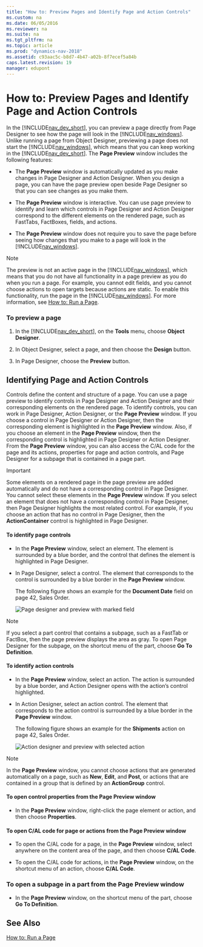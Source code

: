 ```yaml
---
title: "How to: Preview Pages and Identify Page and Action Controls"
ms.custom: na
ms.date: 06/05/2016
ms.reviewer: na
ms.suite: na
ms.tgt_pltfrm: na
ms.topic: article
ms.prod: "dynamics-nav-2018"
ms.assetid: c93aac5c-b8d7-4b47-a02b-8f7ecef5a84b
caps.latest.revision: 19
manager: edupont
---
```

# How to: Preview Pages and Identify Page and Action Controls
In the [!INCLUDE[nav_dev_short](includes/nav_dev_short_md.md)], you can preview a page directly from Page Designer to see how the page will look in the [!INCLUDE[nav_windows](includes/nav_windows_md.md)]. Unlike running a page from Object Designer, previewing a page does not start the [!INCLUDE[nav_windows](includes/nav_windows_md.md)], which means that you can keep working in the [!INCLUDE[nav_dev_short](includes/nav_dev_short_md.md)]. The **Page Preview** window includes the following features:  
  
-   The **Page Preview** window is automatically updated as you make changes in Page Designer and Action Designer. When you design a page, you can have the page preview open beside Page Designer so that you can see changes as you make them.  
  
-   The **Page Preview** window is interactive. You can use page preview to identify and learn which controls in Page Designer and Action Designer correspond to the different elements on the rendered page, such as FastTabs, FactBoxes, fields, and actions.  
  
-   The **Page Preview** window does not require you to save the page before seeing how changes that you make to a page will look in the [!INCLUDE[nav_windows](includes/nav_windows_md.md)].  
  
> [!NOTE]  
>  The preview is not an active page in the [!INCLUDE[nav_windows](includes/nav_windows_md.md)], which means that you do not have all functionality in a page preview as you do when you run a page. For example, you cannot edit fields, and you cannot choose actions to open targets because actions are static. To enable this functionality, run the page in the [!INCLUDE[nav_windows](includes/nav_windows_md.md)]. For more information, see [How to: Run a Page](How-to--Run-a-Page.md).  
  
### To preview a page  
  
1.  In the [!INCLUDE[nav_dev_short](includes/nav_dev_short_md.md)], on the **Tools** menu, choose **Object Designer**.  
  
2.  In Object Designer, select a page, and then choose the **Design** button.  
  
3.  In Page Designer, choose the **Preview** button.  
  
## Identifying Page and Action Controls  
 Controls define the content and structure of a page. You can use a page preview to identify controls in Page Designer and Action Designer and their corresponding elements on the rendered page. To identify controls, you can work in Page Designer, Action Designer, or the **Page Preview** window. If you choose a control in Page Designer or Action Designer, then the corresponding element is highlighted in the **Page Preview** window. Also, if you choose an element in the **Page Preview** window, then the corresponding control is highlighted in Page Designer or Action Designer. From the **Page Preview** window, you can also access the C/AL code for the page and its actions, properties for page and action controls, and Page Designer for a subpage that is contained in a page part.  
  
> [!IMPORTANT]  
>  Some elements on a rendered page in the page preview are added automatically and do not have a corresponding control in Page Designer. You cannot select these elements in the **Page Preview** window. If you select an element that does not have a corresponding control in Page Designer, then Page Designer highlights the most related control. For example, if you choose an action that has no control in Page Designer, then the **ActionContainer** control is highlighted in Page Designer.  
  
#### To identify page controls  
  
- In the **Page Preview** window, select an element. The element is surrounded by a blue border, and the control that defines the element is highlighted in Page Designer.  
  
- In Page Designer, select a control. The element that corresponds to the control is surrounded by a blue border in the **Page Preview** window.  
  
  The following figure shows an example for the **Document Date** field on page 42, Sales Order.  
  
  ![Page designer and preview with marked field](media/NAV_PagePreview_PageControls.png "NAV\_PagePreview\_PageControls")  
  
> [!NOTE]  
>  If you select a part control that contains a subpage, such as a FastTab or FactBox, then the page preview displays the area as gray. To open Page Designer for the subpage, on the shortcut menu of the part, choose **Go To Definition**.  
  
#### To identify action controls  
  
- In the **Page Preview** window, select an action. The action is surrounded by a blue border, and Action Designer opens with the action’s control highlighted.  
  
- In Action Designer, select an action control. The element that corresponds to the action control is surrounded by a blue border in the **Page Preview** window.  
  
  The following figure shows an example for the **Shipments** action on page 42, Sales Order.  
  
  ![Action designer and preview with selected action](media/NAV_PagePreview_ActionControl.png "NAV\_PagePreview\_ActionControl")  
  
> [!NOTE]  
>  In the **Page Preview** window, you cannot choose actions that are generated automatically on a page, such as **New**, **Edit**, and **Post**, or actions that are contained in a group that is defined by an **ActionGroup** control.  
  
#### To open control properties from the Page Preview window  
  
-   In the **Page Preview** window, right-click the page element or action, and then choose **Properties**.  
  
#### To open C/AL code for page or actions from the Page Preview window  
  
-   To open the C/AL code for a page, in the **Page Preview** window, select anywhere on the content area of the page, and then choose **C/AL Code**.  
  
-   To open the C/AL code for actions, in the **Page Preview** window, on the shortcut menu of an action, choose **C/AL Code**.  
  
###  <a name="OpenSubPage"></a> To open a subpage in a part from the Page Preview window  
  
-   In the **Page Preview** window, on the shortcut menu of the part, choose **Go To Definition**.  
  
## See Also  
 [How to: Run a Page](How-to--Run-a-Page.md)